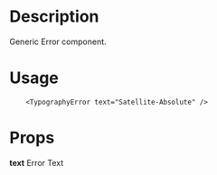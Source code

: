 # Description
Generic Error component.

# Usage
```vue
    <TypographyError text="Satellite-Absolute" />
```

# Props

**text** Error Text
